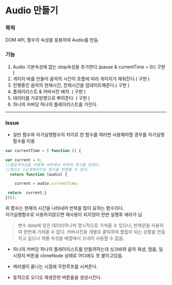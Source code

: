 # Audio 만들기  

### 목적  

DOM API, 함수의 속성을 응용하여 Audio를 만듬.  

### 기능  

1. Audio 기본속성에 없는 stop속성을 추가한다.(pause & currentTime = 0)( 구현 )  
2. 게이지 바를 만들어 음악의 시간이 흐름에 따라 게이지가 채워진다.( 구현 )  
3. 진행중인 음악의 현재시간, 전체시간을 업데이트해준다.( 구현 )  
4. 플레이리스트 & 커버사진 배치. ( 구현 )
5. 데이터를 가로방향으로 뿌려준다. ( 구현 )
6. 하나의 커버당 하나의 플레이리스트를 가진다.  

---  
### Issue  

- 일반 함수와 자가실행함수의 차이로 한 함수를 여러번 사용해야할 경우를 자가실행함수를 이용  

```javascript
var currentTime = ( function () {

var current = 0;
//클로져속성을 이용해 내부에서 외부의 변수를 읽었다.
//함수는 1급객체이므로 함수를 반환할 수 있다.
  return function (audio) {

    current = audio.currentTime;

 return  current;}
})();
```

위 함수는 현재의 시간을 나타내어 반복을 많이 요하는 함수이다.  
자가실행함수로 사용하지않으면 재사용이 되지않아 한번 실행후 에러가 남.  

>  변수 data에 넣은 데이터하나씩 명시적으로 가져올 수 있으나, 반복문을 사용하여 한번에 가져올 수 없다. 커버사진을 개별로 클릭하여 플립이 되는 상황을 연출하고 싶으나 개별 속성을 배열에서 끄내어 사용할 수 없음.  

- 하나의 커버당 하나의 플레이리스트를 만들려하는데 싱크바와 음악 재생, 멈춤, 일시정지 버튼을 cloneNode 상태로 어디에도 못 붙이고있음.  

- 케러셀이 끝나는 시점에 무한루프를 시켜준다.

- 동적으로 오디오 재생관련 버튼들을 생성시킨다.
